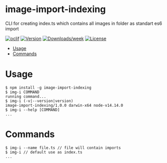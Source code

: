 image-import-indexing
=====================

CLI for creating index.ts which contains all images in folder as standart es6 import

[![oclif](https://img.shields.io/badge/cli-oclif-brightgreen.svg)](https://oclif.io)
[![Version](https://img.shields.io/npm/v/image-import-indexing.svg)](https://npmjs.org/package/image-import-indexing)
[![Downloads/week](https://img.shields.io/npm/dw/image-import-indexing.svg)](https://npmjs.org/package/image-import-indexing)
[![License](https://img.shields.io/npm/l/image-import-indexing.svg)](https://github.com/4llower/image-import-indexing/blob/master/package.json)

<!-- toc -->
* [Usage](#usage)
* [Commands](#commands)
<!-- tocstop -->
# Usage
<!-- usage -->
```sh-session
$ npm install -g image-import-indexing
$ img-i COMMAND
running command...
$ img-i (-v|--version|version)
image-import-indexing/1.0.0 darwin-x64 node-v14.14.0
$ img-i --help [COMMAND]
...
```
<!-- usagestop -->
# Commands
<!-- commands -->
```sh-session
$ img-i --name file.ts // file will contain imports
$ img-i // default use as index.ts
...
```
<!-- commandsstop -->
